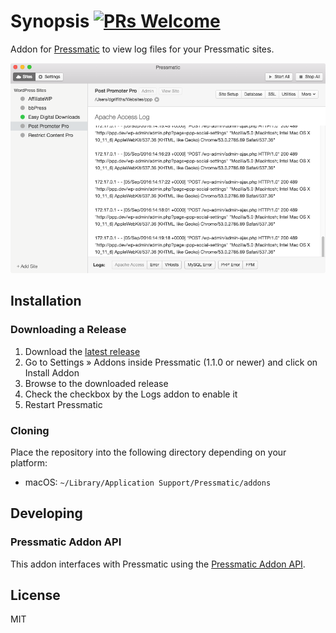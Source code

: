 # Synopsis [![PRs Welcome](https://img.shields.io/badge/PRs-welcome-brightgreen.svg)](https://github.com/section214/pressmatic-addon-logs/pulls/)

Addon for [Pressmatic](https://pressmatic.io) to view log files for your Pressmatic sites.

![Pressmatic Addon: Logs Screenshot](/screenshot.png?raw=true)

## Installation

### Downloading a Release

1. Download the [latest release](https://github.com/section214/pressmatic-addon-logs/releases)
2. Go to Settings » Addons inside Pressmatic (1.1.0 or newer) and click on Install Addon
3. Browse to the downloaded release
4. Check the checkbox by the Logs addon to enable it
5. Restart Pressmatic

### Cloning

Place the repository into the following directory depending on your platform:

- macOS: `~/Library/Application Support/Pressmatic/addons`

## Developing

### Pressmatic Addon API

This addon interfaces with Pressmatic using the [Pressmatic Addon API](https://pressmatic.gitbooks.io/addon-api/content/).

## License

MIT
